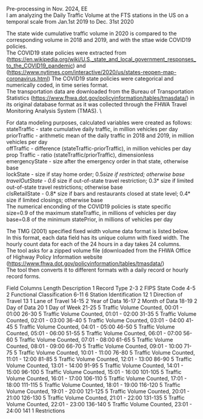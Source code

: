 Pre-processing in Nov. 2024, EE \
I am analyzing the Daily Traffic Volume at the FTS stations in the US on a temporal scale from Jan.1st 2019
 to Dec. 31st 2020 
 
The state wide cumulative traffic volume in 2020 is compared to the corresponding volume in 2018 and 2019, and with the sttae wide COVID19 policies. \
 The COVID19 state policies were extracted from
 (https://en.wikipedia.org/wiki/U.S._state_and_local_government_responses_to_the_COVID19_pandemic)
 and (https://www.nytimes.com/interactive/2020/us/states-reopen-map-coronavirus.html)   The COVID19 state policies
 were categorical and numerically coded, in time series format. \
  The transportation data are downloaded from the Bureau of Transportation Statistics
 (https://www.fhwa.dot.gov/policyinformation/tables/tmasdata/) in its original database format as it was collected through the FHWA Travel Monitoring Analysis System (TMAS). \
 
 For data modeling purposes, calculated variables were created as follows: \
 stateTraffic    - state cumulative daily traffic, in million vehicles per day \
 priorTraffic    - arithmetic mean of the daily traffic in 2018 and 2019, in million vehicles per day \
  offTraffic      - difference (stateTraffic-priorTraffic), in million vehicles per day \
  prop Traffic    - ratio (stateTraffic/priorTraffic), dimensionless \
  emergencyState  - size after the emergency order in that state, otherwise base \
  lockState       - size if stay home order; 0.5*size if restricted; otherwise base \
  travelOutState  - 0.6* size if out-of-state travel restriction; 0.3* size if limited out-of-state travel restrictions; otherwise base \
  clsRetailState  - 0.8* size if bars and restaurants closed at state level; 0.4* size if limited closings; otherwise base \
  The numerical enconding of the COVID19 policies is state specific \
  size=0.9 of the maximum stateTraffic, in millions of vehicles per day \
  base=0.8 of the minimum statePrior, in millions of vehicles per day 
  
 The TMG (2001) specified fixed width volume data format is listed below. \
 In this format, each data field has its unique column with fixed width. The hourly count data for each of the 24
 hours in a day takes 24 columns. \
 The tool asks for a zipped volume file (downloaded from the FHWA Office of Highway Policy Information website
 (https://www.fhwa.dot.gov/policyinformation/tables/tmasdata/)  
 The tool then converts it to different formats with a daily record or hourly record forms. 
 
 Field Columns Length Description
 1 Record Type
 2-3 2 FIPS State Code
 4-5 2 Functional Classification
 6-11 6 Station Identification
 12 1 Direction of Travel
 13 1 Lane of Travel
 14-15 2 Year of Data
 16-17 2 Month of Data
 18-19 2 Day of Data
 20 1 Day of Week
 21-25 5 Traffic Volume Counted, 00:01 - 01:00
 26-30 5 Traffic Volume Counted, 01:01 - 02:00
 31-35 5 Traffic Volume Counted, 02:01 - 03:00
 36-40 5 Traffic Volume Counted, 03:01 - 04:00
 41-45 5 Traffic Volume Counted, 04:01 - 05:00
 46-50 5 Traffic Volume Counted, 05:01 - 06:00
 51-55 5 Traffic Volume Counted, 06:01 - 07:00
 56-60 5 Traffic Volume Counted, 07:01 - 08:00
 61-65 5 Traffic Volume Counted, 08:01 - 09:00
 66-70 5 Traffic Volume Counted, 09:01 - 10:00
 71-75 5 Traffic Volume Counted, 10:01 - 11:00
 76-80 5 Traffic Volume Counted, 11:01 - 12:00
 81-85 5 Traffic Volume Counted, 12:01 - 13:00
 86-90 5 Traffic Volume Counted, 13:01 - 14:00
 91-95 5 Traffic Volume Counted, 14:01 - 15:00
 96-100 5 Traffic Volume Counted, 15:01 - 16:00
 101-105 5 Traffic Volume Counted, 16:01 - 17:00
 106-110 5 Traffic Volume Counted, 17:01 - 18:00
 111-115 5 Traffic Volume Counted, 18:01 - 19:00
 116-120 5 Traffic Volume Counted, 19:01 - 20:00
 121-125 5 Traffic Volume Counted, 20:01 - 21:00
 126-130 5 Traffic Volume Counted, 21:01 - 22:00
 131-135 5 Traffic Volume Counted, 22:01 - 23:00
 136-140 5 Traffic Volume Counted, 23:01 - 24:00
 141 1 Restrictions
